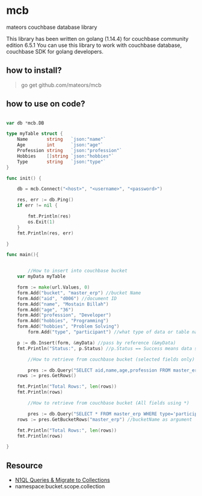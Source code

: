 # mcb
mateors couchbase database library

This library has been written on golang (1.14.4) for couchbase community edition 6.5.1
You can use this library to work with couchbase database, couchbase SDK for golang developers.

## how to install?
> go get github.com/mateors/mcb

## how to use on code?

```go

var db *mcb.DB

type myTable struct {
	Name       string   `json:"name"`
	Age        int      `json:"age"`
	Profession string   `json:"profession"`
	Hobbies    []string `json:"hobbies"`
	Type       string   `json:"type"`
}

func init() {

	db = mcb.Connect("<host>", "<username>", "<password>")

	res, err := db.Ping()
	if err != nil {

		fmt.Println(res)
		os.Exit(1)
	}
	fmt.Println(res, err)

}

func main(){


        //How to insert into couchbase bucket
	var myData myTable

	form := make(url.Values, 0)
	form.Add("bucket", "master_erp") //bucket Name
	form.Add("aid", "d006") //document ID
	form.Add("name", "Mostain Billah")
	form.Add("age", "36")
	form.Add("profession", "Developer")
	form.Add("hobbies", "Programming")
	form.Add("hobbies", "Problem Solving")
    	form.Add("type", "participant") //what type of data or table name in general (SQL)

	p := db.Insert(form, &myData) //pass by reference (&myData)
	fmt.Println("Status:", p.Status) //p.Status == Success means data successfully inserted to bucket.

    	//How to retrieve from couchbase bucket (selected fields only)

    	pres := db.Query("SELECT aid,name,age,profession FROM master_erp WHERE type='participant'")
	rows := pres.GetRows()

	fmt.Println("Total Rows:", len(rows))
	fmt.Println(rows)

    	//How to retrieve from couchbase bucket (All fields using *)

    	pres := db.Query("SELECT * FROM master_erp WHERE type='participant'")
	rows := pres.GetBucketRows("master_erp") //bucketName as argument

	fmt.Println("Total Rows:", len(rows))
	fmt.Println(rows)

}

```

## Resource
* [N1QL Queries & Migrate to Collections](https://blog.couchbase.com/simplifying-query-index-with-collections/)
* namespace:bucket.scope.collection
